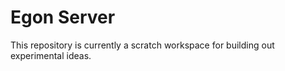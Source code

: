 # Egon Server

This repository is currently a scratch workspace for building out experimental ideas.